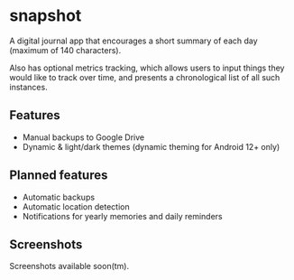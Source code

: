 # snapshot

A digital journal app that encourages a short summary of each day (maximum of 140 characters).

Also has optional metrics tracking, which allows users to input things they would like to track over time, and presents a chronological list of all such instances.

## Features
- Manual backups to Google Drive
- Dynamic & light/dark themes (dynamic theming for Android 12+ only) 

## Planned features
- Automatic backups
- Automatic location detection
- Notifications for yearly memories and daily reminders

## Screenshots
Screenshots available soon(tm).
